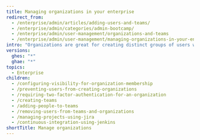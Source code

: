 ```yaml
---
title: Managing organizations in your enterprise
redirect_from:
  - /enterprise/admin/articles/adding-users-and-teams/
  - /enterprise/admin/categories/admin-bootcamp/
  - /enterprise/admin/user-management/organizations-and-teams
  - /enterprise/admin/user-management/managing-organizations-in-your-enterprise
intro: "Organizations are great for creating distinct groups of users within your company, such as divisions or groups working on similar projects. {% ifversion ghae %}Internal{% else %}Public and internal{% endif %} repositories that belong to an organization are accessible to members of other organizations in the enterprise, while private repositories are inaccessible to anyone but members of the organization that are granted access."
versions:
  ghes: "*"
  ghae: "*"
topics:
  - Enterprise
children:
  - /configuring-visibility-for-organization-membership
  - /preventing-users-from-creating-organizations
  - /requiring-two-factor-authentication-for-an-organization
  - /creating-teams
  - /adding-people-to-teams
  - /removing-users-from-teams-and-organizations
  - /managing-projects-using-jira
  - /continuous-integration-using-jenkins
shortTitle: Manage organizations
---
```

